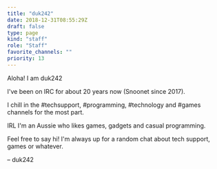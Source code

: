 ```yaml
---
title: "duk242"
date: 2018-12-31T08:55:29Z
draft: false
type: page
kind: "staff"
role: "Staff"
favorite_channels: ""
priority: 13
---
```


Aloha! I am duk242

I've been on IRC for about 20 years now (Snoonet since 2017).

I chill in the #techsupport, #programming, #technology and #games channels for the most part.

IRL I'm an Aussie who likes games, gadgets and casual programming.

Feel free to say hi! I'm always up for a random chat about tech support, games or whatever.

– duk242
